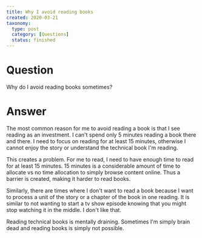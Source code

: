 ```yaml
---
title: Why I avoid reading books
created: 2020-03-21
taxonomy:
  type: post
  category: [Questions]
  status: finished
---
```


# Question
Why do I avoid reading books sometimes?

# Answer
The most common reason for me to avoid reading a book is that I see reading as an investment. I can't spend only 5 minutes reading a book there and there. I need to focus on reading for at least 15 minutes, otherwise I cannot enjoy the story or understand the technical book I'm reading.

This creates a problem. For me to read, I need to have enough time to read for at least 15 minutes. 15 minutes is a considerable amount of time to allocate vs no time allocation to simply browse content online. Thus a barrier is created, making it harder to read books.

Similarly, there are times where I don't want to read a book because I want to process a unit of the story or a chapter of the book in one reading. It is similar to not wanting to start a tv show episode knowing that you might stop watching it in the middle. I don't like that.

Reading technical books is mentally draining. Sometimes I'm simply brain dead and reading books is simply not possible.
